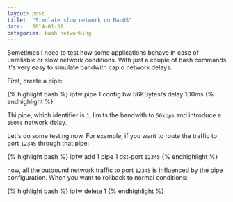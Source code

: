 ```yaml
---
layout: post
title:  "Simulate slow network on MacOS"
date:   2014-01-31
categories: bash networking
---
```


Sometimes I need to test how some applications behave in case of unreliable or slow network conditions. With just a couple of bash commands it's very easy to simulate bandwith cap o network delays.

First, create a pipe:

{% highlight bash %}
ipfw pipe 1 config bw 56KBytes/s delay 100ms
{% endhighlight %}

Thi pipe, which identifier is `1`, limits the bandwith to `56kbps` and introduce a `100ms` network delay.

Let's do some testing now. For example, if you want to route the traffic to port `12345` through that pipe:

{% highlight bash %}
ipfw add 1 pipe 1 dst-port `12345`
{% endhighlight %}

now, all the outbound network traffic to port `12345` is influenced by the pipe configuration. When you want to
rollback to normal conditions:

{% highlight bash %}
ipfw delete 1
{% endhighlight %}
